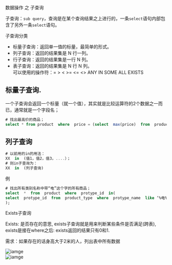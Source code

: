 数据操作 之 子查询  

子查询：`sub query`，查询是在某个查询结果之上进行的，一条`select`语句内部包含了另外一条`select`语句。

子查询分类 

- 标量子查询：返回单一值的标量，最简单的形式。 
- 列子查询：返回的结果集是 N 行一列。 
- 行子查询：返回的结果集是一行 N 列。 
- 表子查询：返回的结果集是 N 行 N 列。    
可以使用的操作符：= > < >= <= <> ANY IN SOME ALL EXISTS

## 标量子查询.
一个子查询会返回一个标量（就一个值），其实就是比较运算符的2个数据之一而已，通常就是一个字段名；   
``` sql
# 找出最高价的商品；
select * from product  where  price = (select  max(price)  from  product );
```   

## 列子查询  
``` sql
# 以前用的in的用法：    
XX  in  (值1，值2，值3，....）；    
# 则in子查询为：
XX  in  (列子查询)
```   

例
``` sql
# 找出所有类别名称中带“电”这个字的所有商品；
select  *  from  product  where  protype_id  in( 
select  protype_id  from  product_type  where  protype_name  like ‘%电%’
);
```   

Exists子查询

Exists: 是否存在的意思, exists子查询就是用来判断某些条件是否满足(跨表), exists是接在where之后: exists返回的结果只有0和1.

需求：如果存在的话身高大于2米的人，列出表中所有数据

![iamge](https://github.com/LIANGWEIBIAO/v-mark/blob/master/Marklist/NO.15/Marklist/list-1/images/15a300027ebeae4bef4b.jpg)   
![iamge](https://github.com/LIANGWEIBIAO/v-mark/blob/master/Marklist/NO.15/Marklist/list-1/images/16350000afedd83b5dd3.jpg)